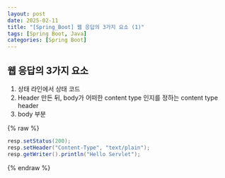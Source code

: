 ```yaml
---
layout: post
date: 2025-02-11
title: "[Spring_Boot] 웹 응답의 3가지 요소 (1)"
tags: [Spring Boot, Java]
categories: [Spring Boot]
---
```



## 웹 응답의 3가지 요소

1. 상태 라인에서 상태 코드
2. Header 만든 뒤, body가 어떠한 content type 인지를 정하는 content type header
3. body 부분


{% raw %}
```java
resp.setStatus(200);
resp.setHeader("Content-Type", "text/plain");
resp.getWriter().println("Hello Servlet");
```
{% endraw %}


